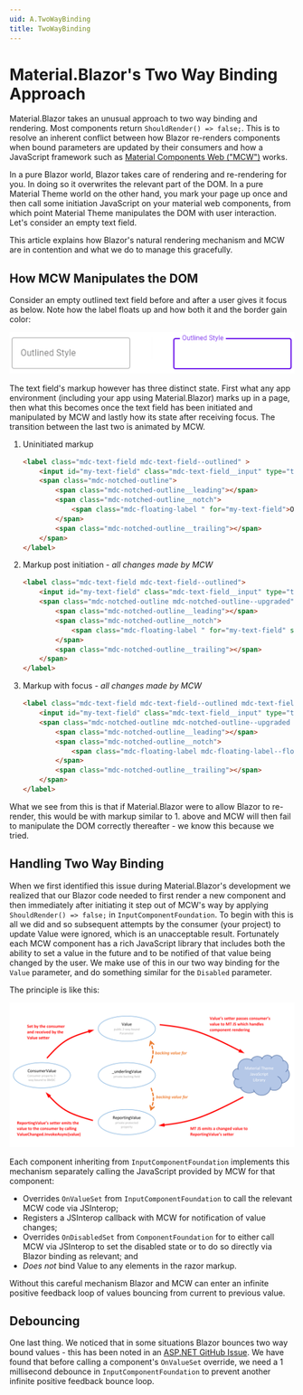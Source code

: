 ```yaml
---
uid: A.TwoWayBinding
title: TwoWayBinding
---
```

# Material.Blazor's Two Way Binding Approach

Material.Blazor takes an unusual approach to two way binding and rendering. Most components return `ShouldRender() => false;`. This is
to resolve an inherent conflict between how Blazor re-renders components when bound parameters are updated by their consumers and
how a JavaScript framework such as [Material Components Web ("MCW")](https://github.com/material-components/material-components-web) works.

In a pure Blazor world, Blazor takes care of rendering and re-rendering for you. In doing so it overwrites the relevant part of the
DOM. In a pure Material Theme world on the other hand, you mark your page up once and then call some initiation JavaScript on your
material web components, from which point Material Theme manipulates the DOM with user interaction. Let's consider an empty text field.

This article explains how Blazor's natural rendering mechanism and MCW are in contention and what we do to manage
this gracefully.

## How MCW Manipulates the DOM

Consider an empty outlined text field before and after a user gives it focus as below. Note how the label floats up and how both it and
the border gain color:

<img src="../images/text-field-focus.png" alt="Text Field Gaining Focus"></img>

The text field's markup however has three distinct state. First what any app environment (including your app using Material.Blazor) marks
up in a page, then what this becomes once the text field has been initiated and manipulated by MCW and lastly 
how its state after receiving focus. The transition between the last two is animated by MCW.

1. Uninitiated markup
    ```html
    <label class="mdc-text-field mdc-text-field--outlined" >
        <input id="my-text-field" class="mdc-text-field__input" type="text" aria-label="Outlined Style">
        <span class="mdc-notched-outline">
            <span class="mdc-notched-outline__leading"></span>
            <span class="mdc-notched-outline__notch">
                <span class="mdc-floating-label " for="my-text-field">Outlined Style</span>
            </span>
            <span class="mdc-notched-outline__trailing"></span>
        </span>
    </label>
    ```
2. Markup post initiation - *all changes made by MCW*
    ```html
    <label class="mdc-text-field mdc-text-field--outlined">
        <input id="my-text-field" class="mdc-text-field__input" type="text" aria-label="Outlined Style">
        <span class="mdc-notched-outline mdc-notched-outline--upgraded">
            <span class="mdc-notched-outline__leading"></span>
            <span class="mdc-notched-outline__notch">
                <span class="mdc-floating-label " for="my-text-field" style>Outlined Style</span>
            </span>
            <span class="mdc-notched-outline__trailing"></span>
        </span>
    </label>
    ```
3. Markup with focus - *all changes made by MCW*
    ```html
    <label class="mdc-text-field mdc-text-field--outlined mdc-text-field--focused mdc-text-field--label-floating">
        <input id="my-text-field" class="mdc-text-field__input" type="text" aria-label="Outlined Style">
        <span class="mdc-notched-outline mdc-notched-outline--upgraded mdc-notched-outline--notched">
            <span class="mdc-notched-outline__leading"></span>
            <span class="mdc-notched-outline__notch">
                <span class="mdc-floating-label mdc-floating-label--float-above" for="my-text-field" style="width: 87.5px;">Outlined Style</span>
            </span>
            <span class="mdc-notched-outline__trailing"></span>
        </span>
    </label>
    ```

What we see from this is that if Material.Blazor were to allow Blazor to re-render, this would be with markup similar to 1. above and
MCW will then fail to manipulate the DOM correctly thereafter - we know this because we tried.

## Handling Two Way Binding

When we first identified this issue during Material.Blazor's development we realized that our Blazor code needed to first render a
new component and then immediately after initiating it step out of MCW's way by applying `ShouldRender() => false;` 
in `InputComponentFoundation`. To begin with this is all we did and so subsequent attempts by the consumer (your project) 
to update Value were ignored, which is an unacceptable result. Fortunately each MCW component has a rich 
JavaScript library that includes both the ability to set a value in the future and to be notified of that value being changed by 
the user. We make use of this in our two way binding for the `Value` parameter, and do something similar for the `Disabled` 
parameter.

The principle is like this:

<img src="../images/two-way-bind-flow.png" alt="Two Way Binding Flow"></img>

Each component inheriting from `InputComponentFoundation` implements this mechanism separately calling the JavaScript provided
by MCW for that component:

- Overrides `OnValueSet` from `InputComponentFoundation` to call the relevant MCW code via JSInterop;
- Registers a JSInterop callback with MCW for notification of value changes;
- Overrides `OnDisabledSet` from `ComponentFoundation` for to either call MCW via JSInterop to set the disabled state or to do so directly via Blazor binding as relevant; and
- *Does not* bind Value to any elements in the razor markup.

Without this careful mechanism Blazor and MCW can enter an infinite positive feedback loop of values bouncing from current to previous value.

## Debouncing

One last thing. We noticed that in some situations Blazor bounces two way bound values - this has been noted in an 
[ASP.NET GitHub Issue](https://github.com/dotnet/aspnetcore/issues/22159). We have found that before calling a component's
`OnValueSet` override, we need a 1 millisecond debounce in `InputComponentFoundation` to prevent another infinite positive 
feedback bounce loop.